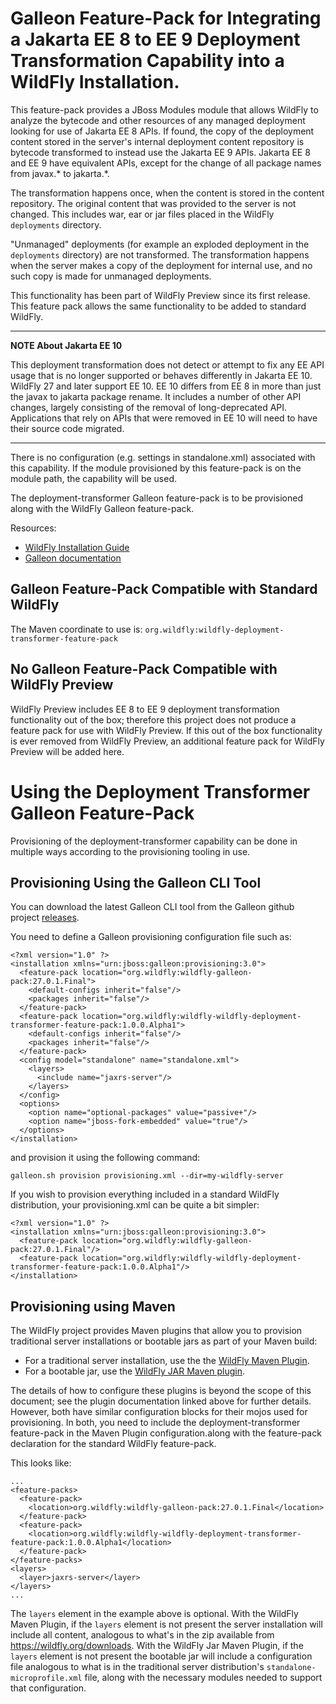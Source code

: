 # Galleon Feature-Pack for Integrating a Jakarta EE 8 to EE 9 Deployment Transformation Capability into a WildFly Installation.

This feature-pack provides a JBoss Modules module that allows WildFly to analyze the bytecode and other resources of any 
managed deployment looking for use of Jakarta EE 8 APIs. If found, the copy of the deployment content stored in the server's internal
deployment content repository is bytecode transformed to instead use the Jakarta EE 9 APIs. Jakarta EE 8 and EE 9 have equivalent APIs,
except for the change of all package names from javax.* to jakarta.*. 

The transformation happens once, when the content is stored in the content repository. 
The original content that was provided to the server is not changed. This includes war, ear or jar files placed in the WildFly `deployments` directory.

"Unmanaged" deployments (for example an exploded deployment in the `deployments` directory) are not transformed. The transformation happens when the
server makes a copy of the deployment for internal use, and no such copy is made for unmanaged deployments.

This functionality has been part of WildFly Preview since its first release. This feature pack allows the same functionality to be added to standard WildFly.

---
**NOTE About Jakarta EE 10**

This deployment transformation does not detect or attempt to fix any EE API usage that is no longer supported or behaves differently
in Jakarta EE 10. WildFly 27 and later support EE 10. EE 10 differs from EE 8 in more than just the javax to jakarta package rename. It includes
a number of other API changes, largely consisting of the removal of long-deprecated API. Applications that rely on APIs that were removed in EE 10
will need to have their source code migrated.

---

There is no configuration (e.g. settings in standalone.xml) associated with this capability. If the module provisioned by this feature-pack is on the module path, the capability will be used.

The deployment-transformer Galleon feature-pack is to be provisioned along with the WildFly Galleon feature-pack.

Resources:

* [WildFly Installation Guide](https://docs.wildfly.org/27/#installation-guides)
* [Galleon documentation](https://docs.wildfly.org/galleon/)


## Galleon Feature-Pack Compatible with Standard WildFly

The Maven coordinate to use is: `org.wildfly:wildfly-deployment-transformer-feature-pack`

## No Galleon Feature-Pack Compatible with WildFly Preview

WildFly Preview includes EE 8 to EE 9 deployment transformation functionality out of the box; therefore this project does not produce a feature pack for use with WildFly Preview. 
If this out of the box functionality is ever removed from WildFly Preview, an additional feature pack for WildFly Preview will be added here.

# Using the Deployment Transformer Galleon Feature-Pack

Provisioning of the deployment-transformer capability can be done in multiple ways according to the provisioning tooling in use.

## Provisioning Using the Galleon CLI Tool

You can download the latest Galleon CLI tool from the Galleon github project [releases](https://github.com/wildfly/galleon/releases).
 
You need to define a Galleon provisioning configuration file such as:

```
<?xml version="1.0" ?>
<installation xmlns="urn:jboss:galleon:provisioning:3.0">
  <feature-pack location="org.wildfly:wildfly-galleon-pack:27.0.1.Final">
    <default-configs inherit="false"/>
    <packages inherit="false"/>
  </feature-pack>
  <feature-pack location="org.wildfly:wildfly-wildfly-deployment-transformer-feature-pack:1.0.0.Alpha1">
    <default-configs inherit="false"/>
    <packages inherit="false"/>
  </feature-pack>
  <config model="standalone" name="standalone.xml">
    <layers>
      <include name="jaxrs-server"/>
    </layers>
  </config>
  <options>
    <option name="optional-packages" value="passive+"/>
    <option name="jboss-fork-embedded" value="true"/>
  </options>
</installation>
```
and provision it using the following command:

```
galleon.sh provision provisioning.xml --dir=my-wildfly-server
```

If you wish to provision everything included in a standard WildFly distribution, your provisioning.xml can be quite a bit simpler:

````
<?xml version="1.0" ?>
<installation xmlns="urn:jboss:galleon:provisioning:3.0">
  <feature-pack location="org.wildfly:wildfly-galleon-pack:27.0.1.Final"/>
  <feature-pack location="org.wildfly:wildfly-wildfly-deployment-transformer-feature-pack:1.0.0.Alpha1"/>
</installation>
````


## Provisioning using Maven

The WildFly project provides Maven plugins that allow you to provision traditional server installations or bootable jars as part of your Maven build:

* For a traditional server installation, use the the [WildFly Maven Plugin](https://docs.wildfly.org/wildfly-maven-plugin/).
* For a bootable jar, use the [WildFly JAR Maven plugin](https://docs.wildfly.org/bootablejar/).

The details of how to configure these plugins is beyond the scope of this document; see the plugin documentation linked above for further details. However, both have similar configuration blocks for their mojos used for provisioning. In both, 
you need to include the deployment-transformer feature-pack in the Maven Plugin configuration.along with the feature-pack declaration for the standard WildFly feature-pack.

This looks like:

```
...
<feature-packs>
  <feature-pack>
    <location>org.wildfly:wildfly-galleon-pack:27.0.1.Final</location>
  </feature-pack>
  <feature-pack>
    <location>org.wildfly:wildfly-wildfly-deployment-transformer-feature-pack:1.0.0.Alpha1</location>
  </feature-pack>
</feature-packs>
<layers>
  <layer>jaxrs-server</layer>
</layers>
...
```

The `layers` element in the example above is optional. With the WildFly Maven Plugin, if the `layers` element is not present the server installation will include all content, analogous to what's in the zip available from https://wildfly.org/downloads. With the WildFly Jar Maven Plugin, if the `layers` element is not present the bootable jar will include a configuration file analogous to what is in the traditional server distribution's `standalone-microprofile.xml` file, along with the necessary modules needed to support that configuration.

